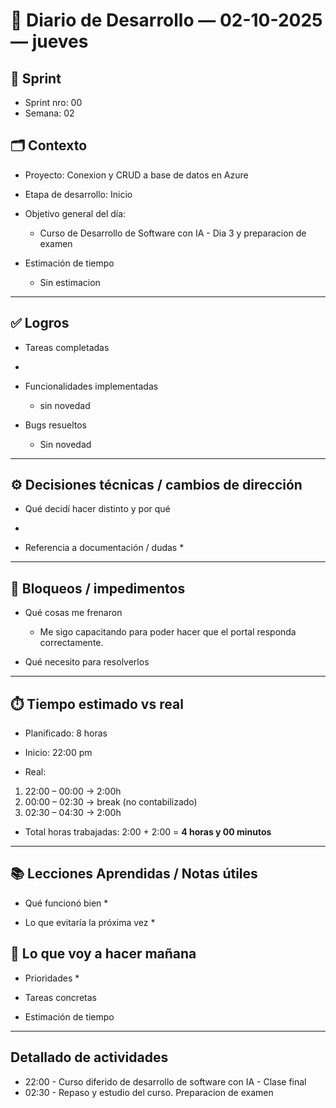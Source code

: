 # 📓 Diario de Desarrollo — 02-10-2025 — jueves
## 🏃 Sprint
- Sprint nro: 00
- Semana: 02

## 🗂️ Contexto
- Proyecto: Conexion y CRUD a base de datos en Azure 
- Etapa de desarrollo: Inicio
- Objetivo general del día: 
  * Curso de Desarrollo de Software con IA - Dia 3 y preparacion de examen


- Estimación de tiempo
  * Sin estimacion

---

## ✅ Logros
- Tareas completadas 
 * 

- Funcionalidades implementadas
  * sin novedad

- Bugs resueltos
  * Sin novedad

---

## ⚙️ Decisiones técnicas / cambios de dirección
- Qué decidí hacer distinto y por qué
 * 

- Referencia a documentación / dudas
  * 

---

## 🚧 Bloqueos / impedimentos
- Qué cosas me frenaron
  * Me sigo capacitando para poder hacer que el portal responda correctamente.

- Qué necesito para resolverlos

---

## ⏱️ Tiempo estimado vs real

 - Planificado: 8 horas

 - Inicio: 22:00 pm

 - Real:

  1. 22:00 – 00:00 → 2:00h
  2. 00:00 – 02:30 → break (no contabilizado)
  3. 02:30 – 04:30 → 2:00h


 - Total horas trabajadas: 2:00 + 2:00 = **4 horas y 00 minutos**

 ---

## 📚 Lecciones Aprendidas / Notas útiles
- Qué funcionó bien
  * 

- Lo que evitaría la próxima vez
  * 

## 🔮 Lo que voy a hacer mañana
- Prioridades
  * 

- Tareas concretas

- Estimación de tiempo

---

## Detallado de actividades

 - 22:00 - Curso diferido de desarrollo de software con IA - Clase final
 - 02:30 - Repaso y estudio del curso. Preparacion de examen